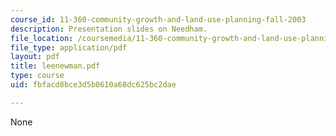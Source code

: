 ```yaml
---
course_id: 11-360-community-growth-and-land-use-planning-fall-2003
description: Presentation slides on Needham.
file_location: /coursemedia/11-360-community-growth-and-land-use-planning-fall-2003/fbfacd8bce3d5b0610a68dc625bc2dae_leenewman.pdf
file_type: application/pdf
layout: pdf
title: leenewman.pdf
type: course
uid: fbfacd8bce3d5b0610a68dc625bc2dae

---
```

None